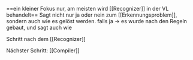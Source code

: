 ==ein kleiner Fokus nur, am meisten wird [[Recognizer]] in der VL behandelt==
Sagt nicht nur ja oder nein zum [[Erkennungsproblem]], sondern auch wie es gelöst werden.
falls ja -> es wurde nach den Regeln gebaut, und sagt auch wie 

Schritt nach dem [[Recognizer]]

Nächster Schritt: [[Compiler]]

